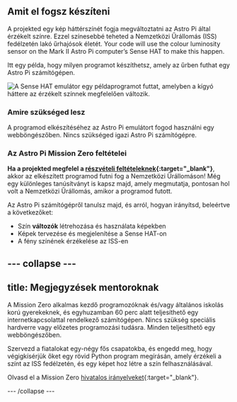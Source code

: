 ## Amit el fogsz készíteni

A projekted egy kép háttérszínét fogja megváltoztatni az Astro Pi által érzékelt színre. Ezzel színesebbé teheted a Nemzetközi Űrállomás (ISS) fedélzetén lakó űrhajósok életét. Your code will use the colour luminosity sensor on the Mark II Astro Pi computer’s Sense HAT to make this happen.

Itt egy példa, hogy milyen programot készíthetsz, amely az űrben futhat egy Astro Pi számítógépen.

![A Sense HAT emulátor egy példaprogramot futtat, amelyben a kígyó háttere az érzékelt színnek megfelelően változik.](images/finished.gif)

### Amire szükséged lesz

A programod elkészítéséhez az Astro Pi emulátort fogod használni egy webböngészőben. Nincs szükséged igazi Astro Pi számítógépre.

### Az Astro Pi Mission Zero feltételei

**Ha a projekted megfelel a [részvételi feltételeknek](https://astro-pi.org/hu/mission-zero/eligibility){:target="_blank"}**, akkor az elkészített programod futni fog a Nemzetközi Űrállomáson! Még egy különleges tanúsítványt is kapsz majd, amely megmutatja, pontosan hol volt a Nemzetközi Űrállomás, amikor a programod futott.

Az Astro Pi számítógépről tanulsz majd, és arról, hogyan irányítsd, beleértve a következőket:
+ Szín **változók** létrehozása és használata képekben
+ Képek tervezése és megjelenítése a Sense HAT-on
+ A fény színének érzékelése az ISS-en

--- collapse ---
---
title: Megjegyzések mentoroknak
---

A Mission Zero alkalmas kezdő programozóknak és/vagy általános iskolás korú gyerekeknek, és egyhuzamban 60 perc alatt teljesíthető egy internetkapcsolattal rendelkező számítógépen. Nincs szükség speciális hardverre vagy előzetes programozási tudásra. Minden teljesíthető egy webböngészőben.

Szervezd a fiatalokat egy-négy fős csapatokba, és engedd meg, hogy végigkísérjük őket egy rövid Python program megírásán, amely érzékeli a színt az ISS fedélzetén, és egy képet hoz létre a szín felhasználásával.

Olvasd el a Mission Zero [hivatalos irányelveket](https://astro-pi.org/mission-zero/guidelines){:target="_blank"}.

--- /collapse ---
